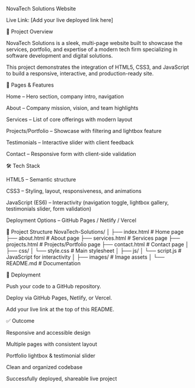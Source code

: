 NovaTech Solutions Website

Live Link: [Add your live deployed link here]

📖 Project Overview

NovaTech Solutions is a sleek, multi-page website built to showcase the services, portfolio, and expertise of a modern tech firm specializing in software development and digital solutions.

This project demonstrates the integration of HTML5, CSS3, and JavaScript to build a responsive, interactive, and production-ready site.

📂 Pages & Features

Home – Hero section, company intro, navigation

About – Company mission, vision, and team highlights

Services – List of core offerings with modern layout

Projects/Portfolio – Showcase with filtering and lightbox feature

Testimonials – Interactive slider with client feedback

Contact – Responsive form with client-side validation

🛠️ Tech Stack

HTML5 – Semantic structure

CSS3 – Styling, layout, responsiveness, and animations

JavaScript (ES6) – Interactivity (navigation toggle, lightbox gallery, testimonials slider, form validation)

Deployment Options – GitHub Pages / Netlify / Vercel

📂 Project Structure
NovaTech-Solutions/
│
├── index.html         # Home page
├── about.html         # About page
├── services.html      # Services page
├── projects.html      # Projects/Portfolio page
├── contact.html       # Contact page
│
├── css/
│   └── style.css      # Main stylesheet
│
├── js/
│   └── script.js      # JavaScript for interactivity
│
├── images/            # Image assets
│
└── README.md          # Documentation

🚀 Deployment

Push your code to a GitHub repository.

Deploy via GitHub Pages, Netlify, or Vercel.

Add your live link at the top of this README.

✅ Outcome

Responsive and accessible design

Multiple pages with consistent layout

Portfolio lightbox & testimonial slider

Clean and organized codebase

Successfully deployed, shareable live project